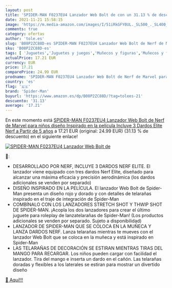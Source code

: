 ```yaml
---
layout: post
title: 'SPIDER-MAN F0237EU4 Lanzador Web Bolt de con un 31.13 % de descuento'
date: 2021-11-21 15:58:15
image: 'https://m.media-amazon.com/images/I/51iRkGFY0UL._SL500_._SL400_.jpg'
comments: true
category: ofertas
author: 'tole.es'
slug: 'B08P2ZC88D-es SPIDER-MAN F0237EU4 Lanzador Web Bolt de Nerf de Marvel...'
sku: 'B08P2ZC88D-es'
tags: [ 'Juguetes','Juguetes y juegos','Muñecos y figuras','Muñecos y figuras de acción','nerf','spider-man', ]
actualPrice: 17.21 EUR
currency: EUR
price: 17.21
comparePrice: 24.99 EUR
prodname: 'SPIDER-MAN F0237EU4 Lanzador Web Bolt de Nerf de Marvel para niños  diseño Inspirado en la película  Incluye 3 Dardos Elite Nerf  a Partir de 5 años'
country: 'es'
flag: '🇪🇸'
brand: 'Spider-Man'
buyurl: 'https://www.amazon.es/dp/B08P2ZC88D/?tag=tolees-21'
descuento: '31.13'
average: '17.21'
---
```


En este momento está [SPIDER-MAN F0237EU4 Lanzador Web Bolt de Nerf de Marvel para niños  diseño Inspirado en la película  Incluye 3 Dardos Elite Nerf  a Partir de 5 años](https://www.amazon.es/dp/B08P2ZC88D/?tag=tolees-21) a 17.21 EUR (original: 24.99 EUR) (31.13 %  de descuento) en el siguiente enlace!

[![SPIDER-MAN F0237EU4 Lanzador Web Bolt de](https://m.media-amazon.com/images/I/51iRkGFY0UL._SL500_._SL400_.jpg)](https://www.amazon.es/dp/B08P2ZC88D/?tag=tolees-21)

🔎:

- DESARROLLADO POR NERF, INCLUYE 3 DARDOS NERF ELITE. El lanzador viene equipado con tres dardos Nerf Elite, diseñado para alcanzar una máxima eficacia y precisión aerodinámica (los dardos adicionales se venden por separado)
- DISEÑO INSPIRADO EN LA PELÍCULA. El lanzador Web Bolt de Spider-Man presenta un diseño rojo y dorado y con detalles de telarañas inspirado en el traje de integración de Spider-Man
- COMBÍNALO CON LOS LANZADORES STRETCH SHOT Y THWIP SHOT DE SPIDER-MAN. ¡Acopla los dos lanzadores para crear el último juguete para roleplay de lanzatelarañas de Spider-Man! (Los productos adicionales se venden por separado. Sujeto a disponibilidad)
- LANZADOR DE SPIDER-MAN QUE SE COLOCA EN LA MUÑECA Y LANZA DARDOS NERF. Lanza telarañas mientras te mueves con el lanzador Web Bolt que se coloca en la muñeca y está inspirado en Spider-Man
- LAS TELARAÑAS DE DECORACIÓN SE ESTIRAN MIENTRAS TIRAS DEL MANGO PARA RECARGAR. Los niños pueden cargar con facilidad el lanzador. Tira del mango e inserta un dardo en el cañón. Las telarañas doradas y flexibles a los laterales se estiran para mostrar un divertido diseño

[🛒 Aquí!!!](https://www.amazon.es/dp/B08P2ZC88D/?tag=tolees-21)
